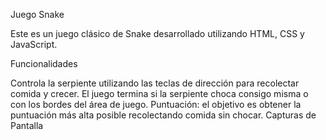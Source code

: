 Juego Snake

Este es un juego clásico de Snake desarrollado utilizando HTML, CSS y JavaScript.

Funcionalidades

Controla la serpiente utilizando las teclas de dirección para recolectar comida y crecer.
El juego termina si la serpiente choca consigo misma o con los bordes del área de juego.
Puntuación: el objetivo es obtener la puntuación más alta posible recolectando comida sin chocar.
Capturas de Pantalla
